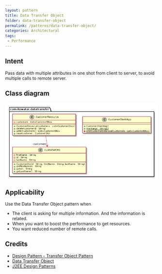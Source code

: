```yaml
---
layout: pattern
title: Data Transfer Object
folder: data-transfer-object
permalink: /patterns/data-transfer-object/
categories: Architectural
tags:
 - Performance
---
```


## Intent
Pass data with multiple attributes in one shot from client to server,
to avoid multiple calls to remote server. 

## Class diagram
![alt text](./etc/data-transfer-object.urm.png "data-transfer-object")

## Applicability
Use the Data Transfer Object pattern when

* The client is asking for multiple information. And the information is related.
* When you want to boost the performance to get resources.
* You want reduced number of remote calls.

## Credits

* [Design Pattern - Transfer Object Pattern](https://www.tutorialspoint.com/design_pattern/transfer_object_pattern.htm)
* [Data Transfer Object](https://msdn.microsoft.com/en-us/library/ff649585.aspx)
* [J2EE Design Patterns](https://www.amazon.com/gp/product/0596004273/ref=as_li_tl?ie=UTF8&camp=1789&creative=9325&creativeASIN=0596004273&linkCode=as2&tag=javadesignpat-20&linkId=f27d2644fbe5026ea448791a8ad09c94)
